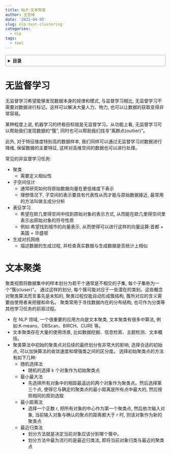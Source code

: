 ```yaml
---
title: NLP-文本聚类
author: 王哲峰
date: '2022-04-05'
slug: nlp-text-clustering
categories:
  - nlp
tags:
  - tool
---
```


<style>
details {
    border: 1px solid #aaa;
    border-radius: 4px;
    padding: .5em .5em 0;
}
summary {
    font-weight: bold;
    margin: -.5em -.5em 0;
    padding: .5em;
}
details[open] {
    padding: .5em;
}
details[open] summary {
    border-bottom: 1px solid #aaa;
    margin-bottom: .5em;
}
img {
    pointer-events: none;
}
</style>

<details><summary>目录</summary><p>

- [TODO](#TODO)
</p></details><p></p>

# 无监督学习

无监督学习希望能够发现数据本身的规律和模式, 与监督学习相比, 无监督学习不需要对数据进行标记。这样可以解决大量人力、物力, 
也可以让数据的获取变得非常容易。

某种程度上说, 机器学习的终极目标就是无监督学习。从功能上看, 无监督学习可以帮助我们发现数据的“簇”, 
同时也可以帮助我们找寻“离群点(outlier)”。

此外, 对于特征维度特别高的数据样本, 我们同样可以通过无监督学习对数据进行降维, 
保留数据的主要特征, 这样对高维空间的数据也可以进行处理。

常见的非监督学习任务:

- 聚类
    - 需要定义相似性
- 子空间估计
    - 通常研究如何将原始数据向量在更低维度下表示
    - 理想情况下, 子空间的表示要具有代表性从而才能与原始数据接近, 最常用的方法叫做主成分分析
- 表征学习
    - 希望在欧几里得空间中找到原始对象的表示方式, 从而能在欧几里得空间里表示出原始对象的符号性质
    - 例如:希望找到城市的向量表示, 从而使得可以进行这样的向量运算:首都 + 美国 = 华盛顿
- 生成对抗网络
    - 描述数据的生成过程, 并检查真实数据与生成数据是否统计上相似

# 文本聚类

聚类视图将数据集中的样本划分为若干个通常是不相交的子集, 每个子集称为一个“簇(cluser)”。
通过这样的划分, 每个簇可能对应于一些潜在的类别。这些概念对聚类算法而言事先是未知的, 
聚类过程仅能自动形成簇结构, 簇所对应的含义需要由使用者来把握和命名。
聚类常用于寻找数据内在的分布结构, 也可作为分类等其他学习任务的前驱过程。

- 在 NLP 领域, 一个很重要的应用方向是文本聚类, 文本聚类有很多中算法, 例如:K-means、DBScan、BIRCH、CURE 等。
- 文本聚类存在大量的使用场景, 比如数据挖掘、信息检索、主题检测、文本概括。
- 聚类算法中初始的聚类点对后续的最终划分有非常大的影响, 选择合适的初始点, 可以加快算法的收敛速度和增强类之间的区分度。
   选择初始聚类点的方法有如下几种:
    - 随机选择法
        - 随机的选择 k 个对象作为初始聚类点
    - 最小最大法
        - 先选择所有对象中的相距最遥远的两个对象作为聚类点。然后选择第三个点, 
          使得它与确定的聚类点的最小距离是所有点中最大的, 然后按照相同的原则选取
    - 最小距离法
        - 选择一个正数 r, 把所有对象的中心作为第一个聚类点, 然后依次输入对象, 
          当前输入对象与确认的聚点的距离都大于 r 时, 则该对象作为新的聚类点
    - 最近归类法
        - 划分方法就是决定当前对象应该分到哪个簇中。
        - 划分方法中最为流行的是最近归类法, 即将当前对象归类与最近的聚类点

